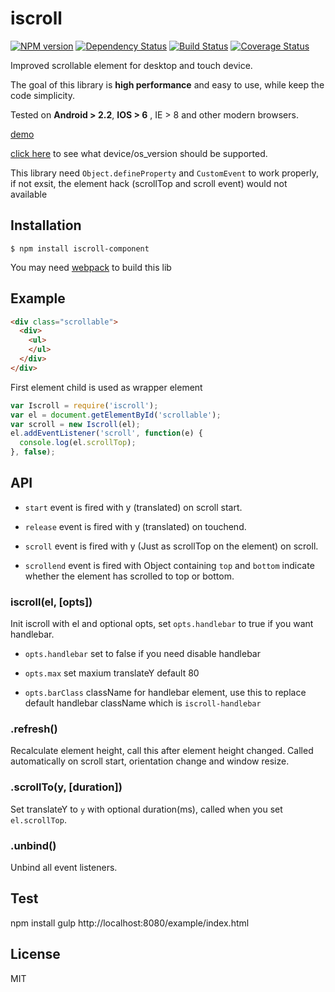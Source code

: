 # iscroll

[![NPM version](https://img.shields.io/npm/v/iscroll-component.svg?style=flat-square)](https://www.npmjs.com/package/iscroll-component)
[![Dependency Status](https://img.shields.io/david/chemzqm/iscroll.svg?style=flat-square)](https://david-dm.org/chemzqm/iscroll)
[![Build Status](https://img.shields.io/travis/mobkits/iscroll/master.svg?style=flat-square)](http://travis-ci.org/mobkits/iscroll)
[![Coverage Status](https://img.shields.io/coveralls/mobkits/iscroll/master.svg?style=flat-square)](https://coveralls.io/github/mobkits/iscroll?branch=master)

Improved scrollable element for desktop and touch device.

The goal of this library is **high performance** and easy to use, while keep the code simplicity.

Tested on **Android > 2.2**, **IOS > 6** , IE > 8 and other modern browsers.

[demo](http://chemzqm.github.io/iscroll/)

[click here](https://github.com/chemzqm/iscroll/blob/master/supported.tsv) to see what device/os_version should be supported.

This library need `Object.defineProperty` and `CustomEvent` to work properly, if not exsit, the element hack (scrollTop and scroll event) would not available

## Installation

    $ npm install iscroll-component

You may need [webpack](https://webpack.github.io/) to build this lib

## Example

``` html
<div class="scrollable">
  <div>
    <ul>
    </ul>
  </div>
</div>
```

First element child is used as wrapper element

```js
var Iscroll = require('iscroll');
var el = document.getElementById('scrollable');
var scroll = new Iscroll(el);
el.addEventListener('scroll', function(e) {
  console.log(el.scrollTop);
}, false);
```

## API

* `start` event is fired with y (translated) on scroll start.

* `release` event is fired with y (translated) on touchend.

* `scroll` event is fired with y (Just as scrollTop on the element) on scroll.

* `scrollend` event is fired with Object containing `top` and `bottom` indicate whether the element has scrolled to top or bottom.

### iscroll(el, [opts])

Init iscroll with el and optional opts, set `opts.handlebar` to true if you want handlebar.

* `opts.handlebar` set to false if you need disable handlebar

* `opts.max` set maxium translateY default 80

* `opts.barClass` className for handlebar element, use this to replace default
  handlebar className which is `iscroll-handlebar`

### .refresh()

Recalculate element height, call this after element height changed.
Called automatically on scroll start, orientation change and window resize.

### .scrollTo(y, [duration])

Set translateY to `y` with optional duration(ms), called when you set `el.scrollTop`.

### .unbind()

Unbind all event listeners.

## Test
  npm install
  gulp
  http://localhost:8080/example/index.html

## License

MIT
